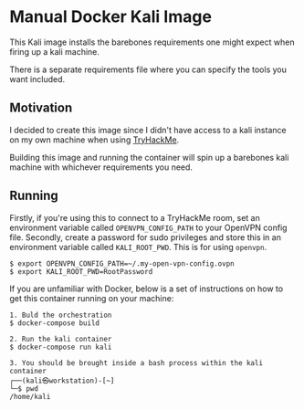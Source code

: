 # Manual Docker Kali Image

This Kali image installs the barebones requirements one might expect when firing up a kali machine.

There is a separate requirements file where you can specify the tools you want included.

## Motivation

I decided to create this image since I didn't have access to a kali instance on my own machine when using [TryHackMe](https://tryhackme.com).

Building this image and running the container will spin up a barebones kali machine with whichever requirements you need.

## Running

Firstly, if you're using this to connect to a TryHackMe room, set an environment variable called `OPENVPN_CONFIG_PATH` to your OpenVPN config file. Secondly, create a password for sudo privileges and store this in an environment variable called `KALI_ROOT_PWD`. This is for using `openvpn`.

```
$ export OPENVPN_CONFIG_PATH=~/.my-open-vpn-config.ovpn
$ export KALI_ROOT_PWD=RootPassword
```

If you are unfamiliar with Docker, below is a set of instructions on how to get this container running on your machine:

```
1. Buld the orchestration
$ docker-compose build

2. Run the kali container
$ docker-compose run kali

3. You should be brought inside a bash process within the kali container
┌──(kali㉿workstation)-[~]
└─$ pwd
/home/kali
```

